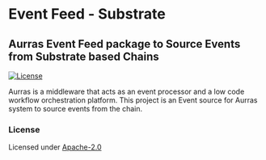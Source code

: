 # Event Feed - Substrate

## Aurras Event Feed package to Source Events from Substrate based Chains

[![License](https://img.shields.io/badge/license-Apache--2.0-blue.svg)](http://www.apache.org/licenses/LICENSE-2.0)

Aurras is a middleware that acts as an event processor and a low code workflow orchestration platform. This project is an Event source for Aurras system to source events from the chain.

### License

Licensed under [Apache-2.0](https://github.com/HugoByte/aurras-documentation/tree/f07f6727f0cb01cccf04f15ec446e2d310ca1cb9/components/event-feed/substrate-event-feed/LICENSE/README.md)

